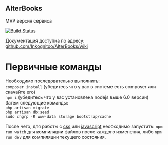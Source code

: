 ## AlterBooks
MVP версия сервиса

[![Build Status](https://travis-ci.com/Inkognitoo/AlterBooks.svg?token=V7aGHpzpxaTBxpAyxbAB&branch=master_mvp)](https://travis-ci.com/Inkognitoo/AlterBooks)

Документация доступна по адресу:  
[github.com/Inkognitoo/AlterBooks/wiki](https://github.com/Inkognitoo/AlterBooks/wiki)
 
# Первичные команды
Необходимо последовательно выполнить:  
`composer install` (убедитесь что у вас в системе есть composer или скачайте его)   
`npm i` (убедитесь что у вас установлена nodejs выше 6.0 версии)   
Затем следующие команды:  
`php artisan migrate`  
`php artisan db:seed`  
`sudo chgrp -R www-data storage bootstrap/cache`

После чего, для работы с [css](https://github.com/Inkognitoo/AlterBooks/wiki/%D0%9E%D0%B1%D1%89%D0%B8%D0%B5-%D0%BF%D0%BE%D0%BB%D0%BE%D0%B6%D0%B5%D0%BD%D0%B8%D1%8F#%D0%A0%D0%B0%D0%B1%D0%BE%D1%82%D0%B0-%D1%81-css) или [javascript](https://github.com/Inkognitoo/AlterBooks/wiki/%D0%9E%D0%B1%D1%89%D0%B8%D0%B5-%D0%BF%D0%BE%D0%BB%D0%BE%D0%B6%D0%B5%D0%BD%D0%B8%D1%8F#%D0%A0%D0%B0%D0%B1%D0%BE%D1%82%D0%B0-%D1%81-javascript) необходимо запустить:
`npm run watch` для компиляции файлов после каждого изменения, либо `npm run dev` для компиляции текущего состояния.
